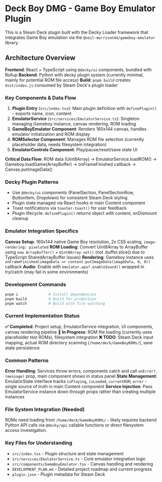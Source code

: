 # Deck Boy DMG - Game Boy Emulator Plugin

This is a Steam Deck plugin built with the Decky Loader framework that integrates Game Boy emulation via the `@neil-morrison44/gameboy-emulator` library.

## Architecture Overview

**Frontend**: React + TypeScript using `@decky/ui` components, bundled with Rollup
**Backend**: Python with decky plugin system (currently minimal, mainly for potential ROM file access)
**Build**: `pnpm build` creates `dist/index.js` consumed by Steam Deck's plugin loader

### Key Components & Data Flow

1. **Plugin Entry** (`src/index.tsx`): Main plugin definition with `definePlugin()` - exports name, icon, content
2. **EmulatorService** (`src/services/EmulatorService.ts`): Singleton managing Gameboy instance, canvas rendering, ROM loading
3. **GameBoyEmulator Component**: Renders 160x144 canvas, handles emulator initialization and ROM display
4. **ROMSelector Component**: Manages ROM file selection (currently placeholder data, needs filesystem integration)
5. **EmulatorControls Component**: Play/pause/reset/save state UI

**Critical Data Flow**: ROM data (Uint8Array) → EmulatorService.loadROM() → Gameboy.loadGame(ArrayBuffer) → onFrameFinished callback → Canvas.putImageData()

### Decky Plugin Patterns

- Use `@decky/ui` components (PanelSection, PanelSectionRow, ButtonItem, Dropdown) for consistent Steam Deck styling
- Plugin state managed via React hooks in main Content component
- Toast notifications via `toaster.toast()` for user feedback
- Plugin lifecycle: `definePlugin()` returns object with content, onDismount cleanup

### Emulator Integration Specifics

**Canvas Setup**: 160x144 native Game Boy resolution, 2x CSS scaling, `image-rendering: pixelated`
**ROM Loading**: Convert Uint8Array to ArrayBuffer using `new ArrayBuffer()` + `Uint8Array.set()` (not .buffer.slice() due to TypeScript SharedArrayBuffer issues)
**Rendering**: Gameboy instance uses `onFrameFinished(imageData => context.putImageData(imageData, 0, 0))` callback
**Audio**: Enable with `emulator.apu?.enableSound()` wrapped in try/catch (may fail in some environments)

### Development Commands

```bash
pnpm i              # Install dependencies  
pnpm build          # Build for production
pnpm watch          # Build with file watching
```

### Current Implementation Status

**✅ Completed**: Project setup, EmulatorService integration, UI components, canvas rendering pipeline
**🚧 In Progress**: ROM file loading (currently uses placeholder test ROMs), filesystem integration
**❌ TODO**: Steam Deck input mapping, actual ROM directory scanning (`/home/deck/GameBoyROMs/`), save state persistence

### Common Patterns

**Error Handling**: Services throw errors, components catch and call `onError?.(message)` prop, main component shows in status panel
**State Management**: EmulatorState interface tracks `isPlaying`, `isLoaded`, `currentROM`, `error` - single source of truth in main Content component
**Service Injection**: Pass EmulatorService instance down through props rather than creating multiple instances

### File System Integration (Needed)

ROMs need loading from `/home/deck/GameBoyROMs/` - likely requires backend Python API calls via `@decky/api` callable functions or direct filesystem access investigation.

### Key Files for Understanding

- `src/index.tsx` - Plugin structure and state management
- `src/services/EmulatorService.ts` - Core emulator integration logic  
- `src/components/GameBoyEmulator.tsx` - Canvas handling and rendering
- `DEVELOPMENT_PLAN.md` - Detailed project roadmap and current progress
- `plugin.json` - Plugin metadata for Steam Deck
